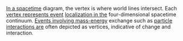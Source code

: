 
[In a spacetime](1/2/3/.Space-Time) diagram, the vertex is where world lines intersect. Each [vertex represents event](1/2/3/3/1/3/.Vertex) [localization in the](3/1/1/2/3/3/2/_Localization-Identification) four-dimensional spacetime continuum. [Events involving mass-energy](1/3/1/1/_Energy-Matter) exchange such as [particle interactions are](1/2/1/2/1/2/1/1/.Virtual%20Particles) often depicted as vertices, indicative of change and interaction.

